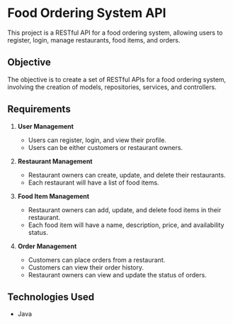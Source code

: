 # Food Ordering System API

This project is a RESTful API for a food ordering system, allowing users to register, login, manage restaurants, food items, and orders.

## Objective

The objective is to create a set of RESTful APIs for a food ordering system, involving the creation of models, repositories, services, and controllers.

## Requirements

1. **User Management**
   - Users can register, login, and view their profile.
   - Users can be either customers or restaurant owners.

2. **Restaurant Management**
   - Restaurant owners can create, update, and delete their restaurants.
   - Each restaurant will have a list of food items.

3. **Food Item Management**
   - Restaurant owners can add, update, and delete food items in their restaurant.
   - Each food item will have a name, description, price, and availability status.

4. **Order Management**
   - Customers can place orders from a restaurant.
   - Customers can view their order history.
   - Restaurant owners can view and update the status of orders.

## Technologies Used

- Java
